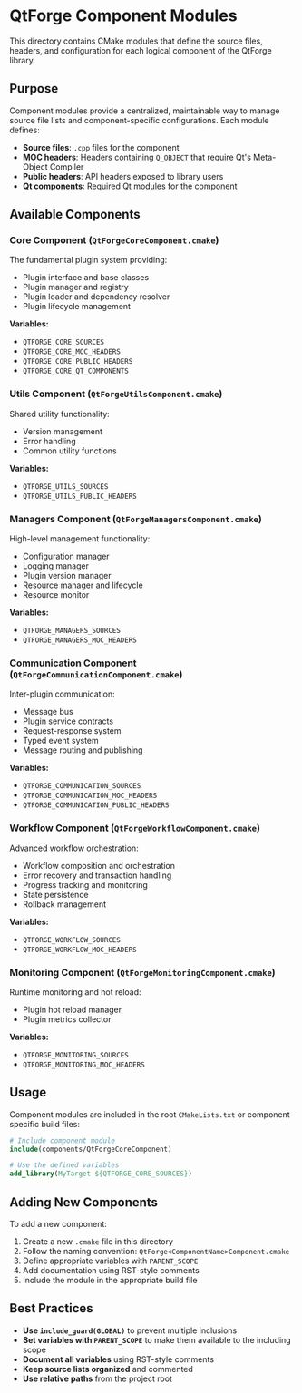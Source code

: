 # QtForge Component Modules

This directory contains CMake modules that define the source files, headers, and configuration for each logical component of the QtForge library.

## Purpose

Component modules provide a centralized, maintainable way to manage source file lists and component-specific configurations. Each module defines:

- **Source files**: `.cpp` files for the component
- **MOC headers**: Headers containing `Q_OBJECT` that require Qt's Meta-Object Compiler
- **Public headers**: API headers exposed to library users
- **Qt components**: Required Qt modules for the component

## Available Components

### Core Component (`QtForgeCoreComponent.cmake`)

The fundamental plugin system providing:

- Plugin interface and base classes
- Plugin manager and registry
- Plugin loader and dependency resolver
- Plugin lifecycle management

**Variables:**

- `QTFORGE_CORE_SOURCES`
- `QTFORGE_CORE_MOC_HEADERS`
- `QTFORGE_CORE_PUBLIC_HEADERS`
- `QTFORGE_CORE_QT_COMPONENTS`

### Utils Component (`QtForgeUtilsComponent.cmake`)

Shared utility functionality:

- Version management
- Error handling
- Common utility functions

**Variables:**

- `QTFORGE_UTILS_SOURCES`
- `QTFORGE_UTILS_PUBLIC_HEADERS`

### Managers Component (`QtForgeManagersComponent.cmake`)

High-level management functionality:

- Configuration manager
- Logging manager
- Plugin version manager
- Resource manager and lifecycle
- Resource monitor

**Variables:**

- `QTFORGE_MANAGERS_SOURCES`
- `QTFORGE_MANAGERS_MOC_HEADERS`

### Communication Component (`QtForgeCommunicationComponent.cmake`)

Inter-plugin communication:

- Message bus
- Plugin service contracts
- Request-response system
- Typed event system
- Message routing and publishing

**Variables:**

- `QTFORGE_COMMUNICATION_SOURCES`
- `QTFORGE_COMMUNICATION_MOC_HEADERS`
- `QTFORGE_COMMUNICATION_PUBLIC_HEADERS`

### Workflow Component (`QtForgeWorkflowComponent.cmake`)

Advanced workflow orchestration:

- Workflow composition and orchestration
- Error recovery and transaction handling
- Progress tracking and monitoring
- State persistence
- Rollback management

**Variables:**

- `QTFORGE_WORKFLOW_SOURCES`
- `QTFORGE_WORKFLOW_MOC_HEADERS`

### Monitoring Component (`QtForgeMonitoringComponent.cmake`)

Runtime monitoring and hot reload:

- Plugin hot reload manager
- Plugin metrics collector

**Variables:**

- `QTFORGE_MONITORING_SOURCES`
- `QTFORGE_MONITORING_MOC_HEADERS`

## Usage

Component modules are included in the root `CMakeLists.txt` or component-specific build files:

```cmake
# Include component module
include(components/QtForgeCoreComponent)

# Use the defined variables
add_library(MyTarget ${QTFORGE_CORE_SOURCES})
```

## Adding New Components

To add a new component:

1. Create a new `.cmake` file in this directory
2. Follow the naming convention: `QtForge<ComponentName>Component.cmake`
3. Define appropriate variables with `PARENT_SCOPE`
4. Add documentation using RST-style comments
5. Include the module in the appropriate build file

## Best Practices

- **Use `include_guard(GLOBAL)`** to prevent multiple inclusions
- **Set variables with `PARENT_SCOPE`** to make them available to the including scope
- **Document all variables** using RST-style comments
- **Keep source lists organized** and commented
- **Use relative paths** from the project root
